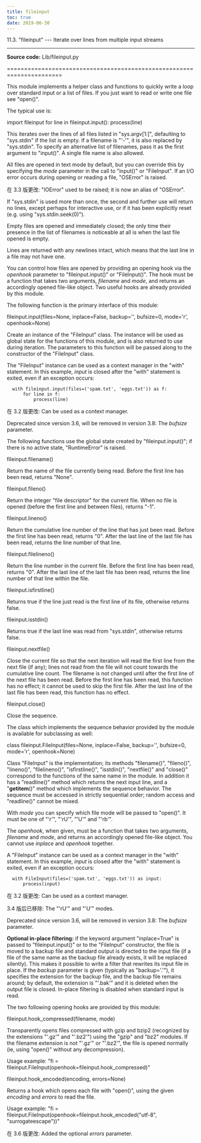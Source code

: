 ```yaml
---
title: fileinput
toc: true
date: 2019-06-30
---
```

11.3. "fileinput" --- Iterate over lines from multiple input streams
********************************************************************

**Source code:** Lib/fileinput.py

======================================================================

This module implements a helper class and functions to quickly write a
loop over standard input or a list of files. If you just want to read
or write one file see "open()".

The typical use is:

   import fileinput
   for line in fileinput.input():
       process(line)

This iterates over the lines of all files listed in "sys.argv[1:]",
defaulting to "sys.stdin" if the list is empty.  If a filename is
"'-'", it is also replaced by "sys.stdin".  To specify an alternative
list of filenames, pass it as the first argument to "input()".  A
single file name is also allowed.

All files are opened in text mode by default, but you can override
this by specifying the *mode* parameter in the call to "input()" or
"FileInput".  If an I/O error occurs during opening or reading a file,
"OSError" is raised.

在 3.3 版更改: "IOError" used to be raised; it is now an alias of
"OSError".

If "sys.stdin" is used more than once, the second and further use will
return no lines, except perhaps for interactive use, or if it has been
explicitly reset (e.g. using "sys.stdin.seek(0)").

Empty files are opened and immediately closed; the only time their
presence in the list of filenames is noticeable at all is when the
last file opened is empty.

Lines are returned with any newlines intact, which means that the last
line in a file may not have one.

You can control how files are opened by providing an opening hook via
the *openhook* parameter to "fileinput.input()" or "FileInput()". The
hook must be a function that takes two arguments, *filename* and
*mode*, and returns an accordingly opened file-like object. Two useful
hooks are already provided by this module.

The following function is the primary interface of this module:

fileinput.input(files=None, inplace=False, backup='', bufsize=0, mode='r', openhook=None)

   Create an instance of the "FileInput" class.  The instance will be
   used as global state for the functions of this module, and is also
   returned to use during iteration.  The parameters to this function
   will be passed along to the constructor of the "FileInput" class.

   The "FileInput" instance can be used as a context manager in the
   "with" statement.  In this example, *input* is closed after the
   "with" statement is exited, even if an exception occurs:

      with fileinput.input(files=('spam.txt', 'eggs.txt')) as f:
          for line in f:
              process(line)

   在 3.2 版更改: Can be used as a context manager.

   Deprecated since version 3.6, will be removed in version 3.8: The
   *bufsize* parameter.

The following functions use the global state created by
"fileinput.input()"; if there is no active state, "RuntimeError" is
raised.

fileinput.filename()

   Return the name of the file currently being read.  Before the first
   line has been read, returns "None".

fileinput.fileno()

   Return the integer "file descriptor" for the current file. When no
   file is opened (before the first line and between files), returns
   "-1".

fileinput.lineno()

   Return the cumulative line number of the line that has just been
   read.  Before the first line has been read, returns "0".  After the
   last line of the last file has been read, returns the line number
   of that line.

fileinput.filelineno()

   Return the line number in the current file.  Before the first line
   has been read, returns "0".  After the last line of the last file
   has been read, returns the line number of that line within the
   file.

fileinput.isfirstline()

   Returns true if the line just read is the first line of its file,
   otherwise returns false.

fileinput.isstdin()

   Returns true if the last line was read from "sys.stdin", otherwise
   returns false.

fileinput.nextfile()

   Close the current file so that the next iteration will read the
   first line from the next file (if any); lines not read from the
   file will not count towards the cumulative line count.  The
   filename is not changed until after the first line of the next file
   has been read.  Before the first line has been read, this function
   has no effect; it cannot be used to skip the first file.  After the
   last line of the last file has been read, this function has no
   effect.

fileinput.close()

   Close the sequence.

The class which implements the sequence behavior provided by the
module is available for subclassing as well:

class fileinput.FileInput(files=None, inplace=False, backup='', bufsize=0, mode='r', openhook=None)

   Class "FileInput" is the implementation; its methods "filename()",
   "fileno()", "lineno()", "filelineno()", "isfirstline()",
   "isstdin()", "nextfile()" and "close()" correspond to the functions
   of the same name in the module. In addition it has a "readline()"
   method which returns the next input line, and a "__getitem__()"
   method which implements the sequence behavior. The sequence must be
   accessed in strictly sequential order; random access and
   "readline()" cannot be mixed.

   With *mode* you can specify which file mode will be passed to
   "open()". It must be one of "'r'", "'rU'", "'U'" and "'rb'".

   The *openhook*, when given, must be a function that takes two
   arguments, *filename* and *mode*, and returns an accordingly opened
   file-like object. You cannot use *inplace* and *openhook* together.

   A "FileInput" instance can be used as a context manager in the
   "with" statement.  In this example, *input* is closed after the
   "with" statement is exited, even if an exception occurs:

      with FileInput(files=('spam.txt', 'eggs.txt')) as input:
          process(input)

   在 3.2 版更改: Can be used as a context manager.

   3.4 版后已移除: The "'rU'" and "'U'" modes.

   Deprecated since version 3.6, will be removed in version 3.8: The
   *bufsize* parameter.

**Optional in-place filtering:** if the keyword argument
"inplace=True" is passed to "fileinput.input()" or to the "FileInput"
constructor, the file is moved to a backup file and standard output is
directed to the input file (if a file of the same name as the backup
file already exists, it will be replaced silently).  This makes it
possible to write a filter that rewrites its input file in place.  If
the *backup* parameter is given (typically as "backup='.<some
extension>'"), it specifies the extension for the backup file, and the
backup file remains around; by default, the extension is "'.bak'" and
it is deleted when the output file is closed.  In-place filtering is
disabled when standard input is read.

The two following opening hooks are provided by this module:

fileinput.hook_compressed(filename, mode)

   Transparently opens files compressed with gzip and bzip2
   (recognized by the extensions "'.gz'" and "'.bz2'") using the
   "gzip" and "bz2" modules.  If the filename extension is not "'.gz'"
   or "'.bz2'", the file is opened normally (ie, using "open()"
   without any decompression).

   Usage example:  "fi =
   fileinput.FileInput(openhook=fileinput.hook_compressed)"

fileinput.hook_encoded(encoding, errors=None)

   Returns a hook which opens each file with "open()", using the given
   *encoding* and *errors* to read the file.

   Usage example: "fi =
   fileinput.FileInput(openhook=fileinput.hook_encoded("utf-8",
   "surrogateescape"))"

   在 3.6 版更改: Added the optional *errors* parameter.
